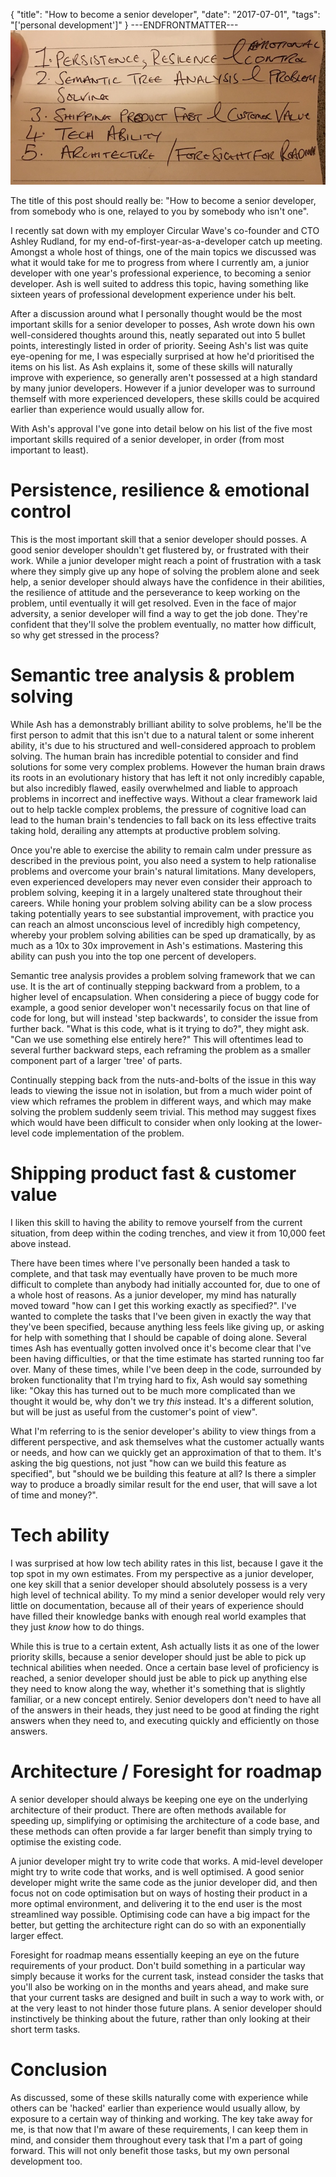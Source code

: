 {
  "title": "How to become a senior developer",
  "date": "2017-07-01",
  "tags": "['personal development']"
}
---ENDFRONTMATTER---
![How to become a senior developer](media/how-to-become-a-senior-developer-header.jpg "How to become a senior developer")

The title of this post should really be: "How to become a senior developer, from somebody who is one, relayed to you by somebody who isn't one".

I recently sat down with my employer Circular Wave's co-founder and CTO Ashley Rudland, for my end-of-first-year-as-a-developer catch up meeting. Amongst a whole host of things, one of the main topics we discussed was what it would take for me to progress from where I currently am, a junior developer with one year's professional experience, to becoming a senior developer. Ash is well suited to address this topic, having something like sixteen years of professional development experience under his belt.

After a discussion around what I personally thought would be the most important skills for a senior developer to posses, Ash wrote down his own well-considered thoughts around this, neatly separated out into 5 bullet points, interestingly listed in order of priority. Seeing Ash's list was quite eye-opening for me, I was especially surprised at how he'd prioritised the items on his list. As Ash explains it, some of these skills will naturally improve with experience, so generally aren't possessed at a high standard by many junior developers. However if a junior developer was to surround themself with more experienced developers, these skills could be acquired earlier than experience would usually allow for.

With Ash's approval I've gone into detail below on his list of the five most important skills required of a senior developer, in order (from most important to least).

# Persistence, resilience & emotional control

This is the most important skill that a senior developer should posses. A good senior developer shouldn't get flustered by, or frustrated with their work. While a junior developer might reach a point of frustration with a task where they simply give up any hope of solving the problem alone and seek help, a senior developer should always have the confidence in their abilities, the resilience of attitude and the perseverance to keep working on the problem, until eventually it will get resolved. Even in the face of major adversity, a senior developer will find a way to get the job done. They're confident that they'll solve the problem eventually, no matter how difficult, so why get stressed in the process?

# Semantic tree analysis & problem solving

While Ash has a demonstrably brilliant ability to solve problems, he'll be the first person to admit that this isn't due to a natural talent or some inherent ability, it's due to his structured and well-considered approach to problem solving. The human brain has incredible potential to consider and find solutions for some very complex problems. However the human brain draws its roots in an evolutionary history that has left it not only incredibly capable, but also incredibly flawed, easily overwhelmed and liable to approach problems in incorrect and ineffective ways. Without a clear framework laid out to help tackle complex problems, the pressure of cognitive load can lead to the human brain's tendencies to fall back on its less effective traits taking hold, derailing any attempts at productive problem solving.

Once you're able to exercise the ability to remain calm under pressure as described in the previous point, you also need a system to help rationalise problems and overcome your brain's natural limitations. Many developers, even experienced developers may never even consider their approach to problem solving, keeping it in a largely unaltered state throughout their careers. While honing your problem solving ability can be a slow process taking potentially years to see substantial improvement, with practice you can reach an almost unconscious level of incredibly high competency, whereby your problem solving abilities can be sped up dramatically, by as much as a 10x to 30x improvement in Ash's estimations. Mastering this ability can push you into the top one percent of developers.

Semantic tree analysis provides a problem solving framework that we can use. It is the art of continually stepping backward from a problem, to a higher level of encapsulation. When considering a piece of buggy code for example, a good senior developer won't necessarily focus on that line of code for long, but will instead 'step backwards', to consider the issue from further back. "What is this code, what is it trying to do?", they might ask. "Can we use something else entirely here?" This will oftentimes lead to several further backward steps, each reframing the problem as a smaller component part of a larger 'tree' of parts.

Continually stepping back from the nuts-and-bolts of the issue in this way leads to viewing the issue not in isolation, but from a much wider point of view which reframes the problem in different ways, and which may make solving the problem suddenly seem trivial. This method may suggest fixes which would have been difficult to consider when only looking at the lower-level code implementation of the problem.

# Shipping product fast & customer value

I liken this skill to having the ability to remove yourself from the current situation, from deep within the coding trenches, and view it from 10,000 feet above instead.

There have been times where I've personally been handed a task to complete, and that task may eventually have proven to be much more difficult to complete than anybody had initially accounted for, due to one of a whole host of reasons. As a junior developer, my mind has naturally moved toward "how can I get this working exactly as specified?". I've wanted to complete the tasks that I've been given in exactly the way that they've been specified, because anything less feels like giving up, or asking for help with something that I should be capable of doing alone. Several times Ash has eventually gotten involved once it's become clear that I've been having difficulties, or that the time estimate has started running too far over. Many of these times, while I've been deep in the code, surrounded by broken functionality that I'm trying hard to fix, Ash would say something like: "Okay this has turned out to be much more complicated than we thought it would be, why don't we try *this* instead. It's a different solution, but will be just as useful from the customer's point of view".

What I'm referring to is the senior developer's ability to view things from a different perspective, and ask themselves what the customer actually wants or needs, and how can we quickly get an approximation of that to them. It's asking the big questions, not just "how can we build this feature as specified", but "should we be building this feature at all? Is there a simpler way to produce a broadly similar result for the end user, that will save a lot of time and money?".

# Tech ability

I was surprised at how low tech ability rates in this list, because I gave it the top spot in my own estimates. From my perspective as a junior developer, one key skill that a senior developer should absolutely possess is a very high level of technical ability. To my mind a senior developer would rely very little on documentation, because all of their years of experience should have filled their knowledge banks with enough real world examples that they just *know* how to do things.

While this is true to a certain extent, Ash actually lists it as one of the lower priority skills, because a senior developer should just be able to pick up technical abilities when needed. Once a certain base level of proficiency is reached, a senior developer should just be able to pick up anything else they need to know along the way, whether it's something that is slightly familiar, or a new concept entirely. Senior developers don't need to have all of the answers in their heads, they just need to be good at finding the right answers when they need to, and executing quickly and efficiently on those answers.

# Architecture / Foresight for roadmap

A senior developer should always be keeping one eye on the underlying architecture of their product. There are often methods available for speeding up, simplifying or optimising the architecture of a code base, and these methods can often provide a far larger benefit than simply trying to optimise the existing code.

A junior developer might try to write code that works. A mid-level developer might try to write code that works, and is well optimised. A good senior developer might write the same code as the junior developer did, and then focus not on code optimisation but on ways of hosting their product in a more optimal environment, and delivering it to the end user is the most streamlined way possible. Optimising code can have a big impact for the better, but getting the architecture right can do so with an exponentially larger effect.

Foresight for roadmap means essentially keeping an eye on the future requirements of your product. Don't build something in a particular way simply because it works for the current task, instead consider the tasks that you'll also be working on in the months and years ahead, and make sure that your current tasks are designed and built in such a way to work with, or at the very least to not hinder those future plans. A senior developer should instinctively be thinking about the future, rather than only looking at their short term tasks.

# Conclusion

As discussed, some of these skills naturally come with experience while others can be 'hacked' earlier than experience would usually allow, by exposure to a certain way of thinking and working. The key take away for me, is that now that I'm aware of these requirements, I can keep them in mind, and consider them throughout every task that I'm a part of going forward. This will not only benefit those tasks, but my own personal development too.